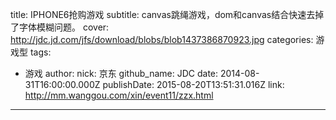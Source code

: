 title: IPHONE6抢购游戏
subtitle: canvas跳绳游戏，dom和canvas结合快速去掉了字体模糊问题。
cover: http://jdc.jd.com/jfs/download/blobs/blob1437386870923.jpg
categories: 游戏型
tags:
  - 游戏
author:
  nick: 京东
  github_name: JDC
date: 2014-08-31T16:00:00.000Z
publishDate: 2015-08-20T13:51:31.016Z
link: http://mm.wanggou.com/xin/event11/zzx.html
---
